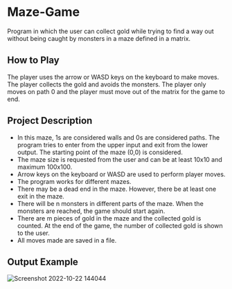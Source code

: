 # Maze-Game
Program in which the user can collect gold while trying to find a way out without being caught by monsters in a maze defined in a matrix.


## How to Play
The player uses the arrow or WASD keys on the keyboard to make moves. The player collects the gold and avoids the monsters. The player only moves on path 0 and the player must move out of the matrix for the game to end.


## Project Description
- In this maze, 1s are considered walls and 0s are considered paths. The program tries to enter from the upper input and exit from the lower output. The starting point of the maze (0,0) is considered.
- The maze size is requested from the user and can be at least 10x10 and maximum 100x100.
- Arrow keys on the keyboard or WASD are used to perform player moves.
- The program works for different mazes.
- There may be a dead end in the maze. However, there be at least one exit in the maze.
- There will be n monsters in different parts of the maze. When the monsters are reached, the game should start again.
- There are m pieces of gold in the maze and the collected gold is counted. At the end of the game, the number of collected gold is shown to the user.
- All moves made are saved in a file.


## Output Example
![Screenshot 2022-10-22 144044](https://user-images.githubusercontent.com/102357822/197337037-2403597c-9055-47a5-87f1-3f3f352543c5.png)
